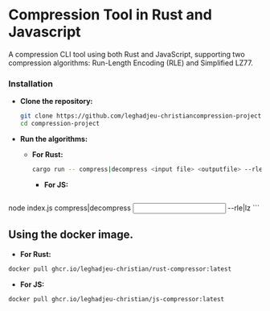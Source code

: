 # Compression Tool in Rust and Javascript
A compression CLI tool using both Rust and JavaScript, supporting two compression algorithms: Run-Length Encoding (RLE) and Simplified LZ77.

### Installation

-  **Clone the repository:**
    ```bash
    git clone https://github.com/leghadjeu-christiancompression-project.git
    cd compression-project
    ```

-  **Run the algorithms:**
    * **For Rust:**
        ```bash
        cargo run -- compress|decompress <input file> <outputfile> --rle|lz
        ```
        * **For JS:**
        ```
node index.js compress|decompress <input file> <outputfile> --rle|lz
        ```

## Using the docker image.
* **For Rust:**

```bash
docker pull ghcr.io/leghadjeu-christian/rust-compressor:latest
```

* **For JS:**

```bash
docker pull ghcr.io/leghadjeu-christian/js-compressor:latest
```


